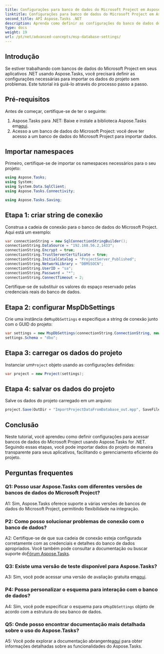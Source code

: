 ```yaml
---
title: Configurações para banco de dados do Microsoft Project em Aspose.Tasks
linktitle: Configurações para banco de dados do Microsoft Project em Aspose.Tasks
second_title: API Aspose.Tasks .NET
description: Aprenda como definir as configurações do banco de dados do Microsoft Project usando Aspose.Tasks para integração perfeita em aplicativos .NET.
type: docs
weight: 19
url: /pt/net/advanced-concepts/msp-database-settings/
---
```

## Introdução

Se estiver trabalhando com bancos de dados do Microsoft Project em seus aplicativos .NET usando Aspose.Tasks, você precisará definir as configurações necessárias para importar os dados do projeto sem problemas. Este tutorial irá guiá-lo através do processo passo a passo.

## Pré-requisitos

Antes de começar, certifique-se de ter o seguinte:

1.  Aspose.Tasks para .NET: Baixe e instale a biblioteca Aspose.Tasks em[aqui](https://releases.aspose.com/tasks/net/).
2. Acesso a um banco de dados do Microsoft Project: você deve ter acesso a um banco de dados do Microsoft Project para importar dados.

## Importar namespaces

Primeiro, certifique-se de importar os namespaces necessários para o seu projeto:

```csharp
using Aspose.Tasks;
using System;
using System.Data.SqlClient;
using Aspose.Tasks.Connectivity;

using Aspose.Tasks.Saving;
```

## Etapa 1: criar string de conexão

Construa a cadeia de conexão para o banco de dados do Microsoft Project. Aqui está um exemplo:

```csharp
var connectionString = new SqlConnectionStringBuilder();
connectionString.DataSource = "192.168.56.2,1433";
connectionString.Encrypt = true;
connectionString.TrustServerCertificate = true;
connectionString.InitialCatalog = "ProjectServer_Published";
connectionString.NetworkLibrary = "DBMSSOCN";
connectionString.UserID = "sa";
connectionString.Password = "*";
connectionString.ConnectTimeout = 2;
```

Certifique-se de substituir os valores do espaço reservado pelas credenciais reais do banco de dados.

## Etapa 2: configurar MspDbSettings

 Crie uma instância de`MspDbSettings` e especifique a string de conexão junto com o GUID do projeto:

```csharp
var settings = new MspDbSettings(connectionString.ConnectionString, new Guid("E6426C44-D6CB-4B9C-AF16-48910ACE0F54"));
settings.Schema = "dbo";
```

## Etapa 3: carregar os dados do projeto

 Instanciar um`Project` objeto usando as configurações definidas:

```csharp
var project = new Project(settings);
```

## Etapa 4: salvar os dados do projeto

Salve os dados do projeto carregado em um arquivo:

```csharp
project.Save(OutDir + "ImportProjectDataFromDatabase_out.mpp", SaveFileFormat.Mpp);
```

## Conclusão

Neste tutorial, você aprendeu como definir configurações para acessar bancos de dados do Microsoft Project usando Aspose.Tasks for .NET. Seguindo essas etapas, você pode importar dados do projeto de maneira transparente para seus aplicativos, facilitando o gerenciamento eficiente do projeto.

## Perguntas frequentes

### Q1: Posso usar Aspose.Tasks com diferentes versões de bancos de dados do Microsoft Project?

A1: Sim, Aspose.Tasks oferece suporte a várias versões de bancos de dados do Microsoft Project, permitindo flexibilidade na integração.

### P2: Como posso solucionar problemas de conexão com o banco de dados?

A2: Certifique-se de que sua cadeia de conexão esteja configurada corretamente com as credenciais e detalhes do banco de dados apropriados. Você também pode consultar a documentação ou buscar suporte do[Fórum Aspose.Tasks](https://forum.aspose.com/c/tasks/15).

### Q3: Existe uma versão de teste disponível para Aspose.Tasks?

 A3: Sim, você pode acessar uma versão de avaliação gratuita em[aqui](https://releases.aspose.com/).

### P4: Posso personalizar o esquema para interação com o banco de dados?

 A4: Sim, você pode especificar o esquema para o`MspDbSettings` objeto de acordo com a estrutura do seu banco de dados.

### Q5: Onde posso encontrar documentação mais detalhada sobre o uso do Aspose.Tasks?

 A5: Você pode explorar a documentação abrangente[aqui](https://reference.aspose.com/tasks/net/) para obter informações detalhadas sobre as funcionalidades do Aspose.Tasks.